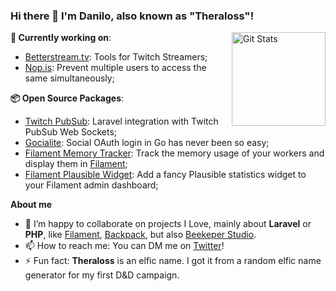 ### Hi there 👋 I'm Danilo, also known as "Theraloss"!


<a href="https://github.com/danilopolani"><img alt="Git Stats" src="https://github-readme-stats.vercel.app/api?username=danilopolani&show_icons=true" align="right" height="150" /></a>

**🔭 Currently working on**: 

- [Betterstream.tv](https://betterstream.tv/): Tools for Twitch Streamers;
- [Nop.is](https://nop.is): Prevent multiple users to access the same simultaneously;

**📦 Open Source Packages**:

- [Twitch PubSub](https://github.com/danilopolani/twitch-pub-sub): Laravel integration with Twitch PubSub Web Sockets;
- [Gocialite](https://github.com/danilopolani/gocialite): Social OAuth login in Go has never been so easy;
- [Filament Memory Tracker](https://github.com/danilopolani/filament-memory-tracker): Track the memory usage of your workers and display them in [Filament](https://filamentadmin.com);
- [Filament Plausible Widget](https://github.com/danilopolani/filament-plausible-widget): Add a fancy Plausible statistics widget to your Filament admin dashboard;

**About me**

- 👯 I’m happy to collaborate on projects I Love, mainly about **Laravel** or **PHP**, like [Filament](https://filamentadmin.com/), [Backpack](https://backpackforlaravel.com/), but also [Beekeper Studio](https://github.com/beekeeper-studio/beekeeper-studio).
- 📫 How to reach me: You can DM me on [Twitter](https://twitter.com/theraloss)!
- ⚡ Fun fact: **Theraloss** is an elfic name. I got it from a random elfic name generator for my first D&D campaign.
